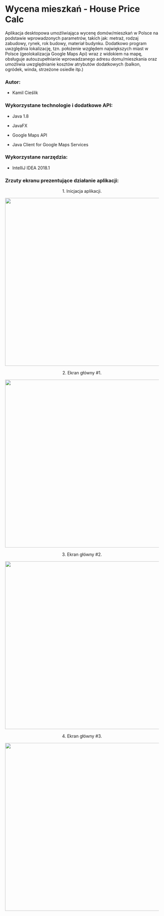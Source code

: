 # Wycena mieszkań - House Price Calc

Aplikacja desktopowa umożliwiająca wycenę domów/mieszkań w Polsce na podstawie wprowadzonych parametrów,
takich jak: metraż, rodzaj zabudowy, rynek, rok budowy, materiał budynku. Dodatkowo program uwzględnia lokalizację, 
tzn. położenie względem największych miast w Polsce (geolokalizacja Google Maps Api) wraz z widokiem na mapę, 
obsługuje autouzupełnianie wprowadzanego adresu domu/mieszkania oraz umożliwia uwzględnianie kosztów atrybutów 
dodatkowych (balkon, ogródek, winda, strzeżone osiedle itp.)

### Autor:

- Kamil Cieślik <br />

### Wykorzystane technologie i dodatkowe API:

- Java 1.8 <br /> 

- JavaFX <br /> 

- Google Maps API <br /> 

- Java Client for Google Maps Services <br /> 

### Wykorzystane narzędzia:

- IntelliJ IDEA 2018.1 <br />

### Zrzuty ekranu prezentujące działanie aplikacji:
<p align="center">
1. Inicjacja aplikacji.
</p>
<p align="center">
<img height="549" width="1373" src="https://image.ibb.co/mF5QCH/1.png" />
</p>
<p align="center">

<p align="center">
2. Ekran główny #1.
</p>
<p align="center">
<img height="549" width="1373" src="https://image.ibb.co/mLZ7Rc/2.png" />
</p>
<p align="center">

<p align="center">
3. Ekran główny #2.
</p>
<p align="center">
<img height="549" width="1373" src="https://image.ibb.co/kJ47Rc/3.png" />
</p>
<p align="center">

<p align="center">
4. Ekran główny #3.
</p>
<p align="center">
<img height="549" width="1373" src="https://image.ibb.co/c9odXH/4.png" />
</p>
<p align="center">



